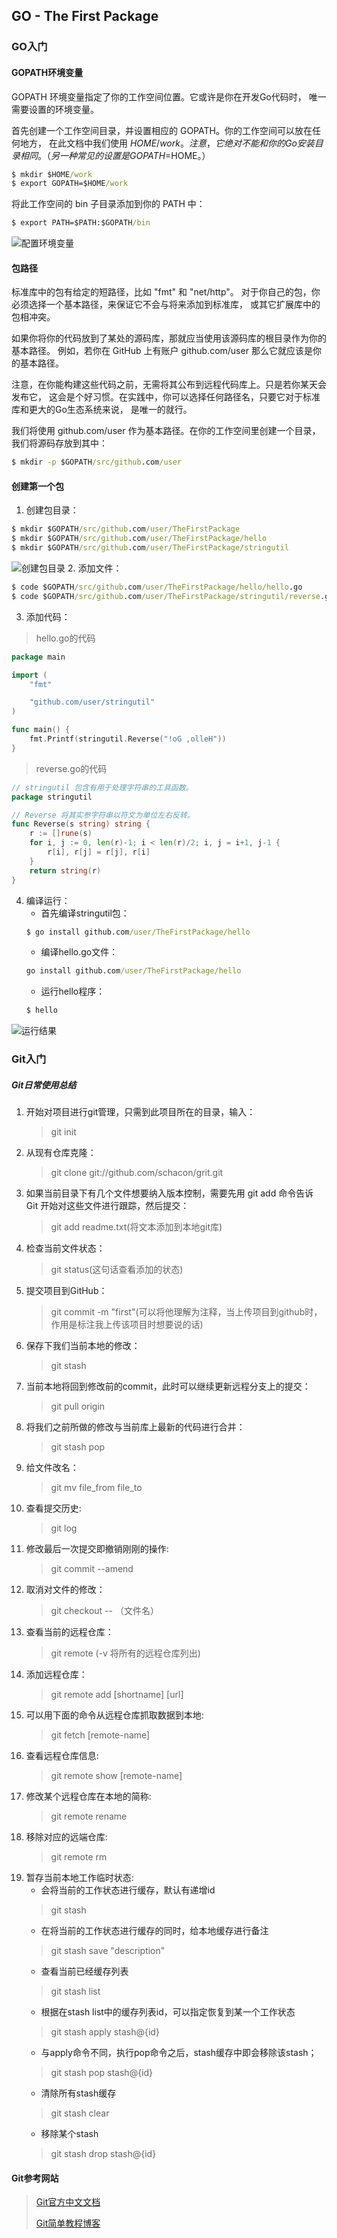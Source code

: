 ## GO - The First Package
### GO入门
#### GOPATH环境变量
GOPATH 环境变量指定了你的工作空间位置。它或许是你在开发Go代码时， 唯一需要设置的环境变量。

首先创建一个工作空间目录，并设置相应的 GOPATH。你的工作空间可以放在任何地方， 在此文档中我们使用 $HOME/work。注意，它绝对不能和你的Go安装目录相同。 （另一种常见的设置是 GOPATH=$HOME。）

```cmd
$ mkdir $HOME/work
$ export GOPATH=$HOME/work
```
将此工作空间的 bin 子目录添加到你的 PATH 中：
```cmd
$ export PATH=$PATH:$GOPATH/bin
```
![配置环境变量](https://segmentfault.com/img/bVbhwfg?w=432&h=58)
#### 包路径
标准库中的包有给定的短路径，比如 "fmt" 和 "net/http"。 对于你自己的包，你必须选择一个基本路径，来保证它不会与将来添加到标准库， 或其它扩展库中的包相冲突。

如果你将你的代码放到了某处的源码库，那就应当使用该源码库的根目录作为你的基本路径。 例如，若你在 GitHub 上有账户 github.com/user 那么它就应该是你的基本路径。

注意，在你能构建这些代码之前，无需将其公布到远程代码库上。只是若你某天会发布它， 这会是个好习惯。在实践中，你可以选择任何路径名，只要它对于标准库和更大的Go生态系统来说， 是唯一的就行。

我们将使用 github.com/user 作为基本路径。在你的工作空间里创建一个目录， 我们将源码存放到其中：
```cmd
$ mkdir -p $GOPATH/src/github.com/user
```
#### 创建第一个包
1. 创建包目录：
```cmd
$ mkdir $GOPATH/src/github.com/user/TheFirstPackage
$ mkdir $GOPATH/src/github.com/user/TheFirstPackage/hello
$ mkdir $GOPATH/src/github.com/user/TheFirstPackage/stringutil
```
![创建包目录](https://segmentfault.com/img/bVbhwfw?w=591&h=74)
2. 添加文件：
```cmd 
$ code $GOPATH/src/github.com/user/TheFirstPackage/hello/hello.go
$ code $GOPATH/src/github.com/user/TheFirstPackage/stringutil/reverse.go
```
3. 添加代码：
> hello.go的代码
```go
package main

import (
	"fmt"

	"github.com/user/stringutil"
)

func main() {
	fmt.Printf(stringutil.Reverse("!oG ,olleH"))
}
```
> reverse.go的代码
```go
// stringutil 包含有用于处理字符串的工具函数。
package stringutil

// Reverse 将其实参字符串以符文为单位左右反转。
func Reverse(s string) string {
	r := []rune(s)
	for i, j := 0, len(r)-1; i < len(r)/2; i, j = i+1, j-1 {
		r[i], r[j] = r[j], r[i]
	}
	return string(r)
}
```
4. 编译运行：
    * 首先编译stringutil包：
    ```cmd
    $ go install github.com/user/TheFirstPackage/hello
    ```
    * 编译hello.go文件：
    ```cmd
    go install github.com/user/TheFirstPackage/hello
    ```
    * 运行hello程序：
    ```cmd
    $ hello
    ```
![运行结果](https://segmentfault.com/img/bVbhwfz?w=728&h=61)
### Git入门
##### Git日常使用总结
1. 开始对项目进行git管理，只需到此项目所在的目录，输入：
    > git init
2. 从现有仓库克隆：
    > git clone git://github.com/schacon/grit.git
3. 如果当前目录下有几个文件想要纳入版本控制，需要先用 git add 命令告诉 Git 开始对这些文件进行跟踪，然后提交：
    > git add readme.txt(将文本添加到本地git库)
4. 检查当前文件状态：
    > git status(这句话查看添加的状态)
5. 提交项目到GitHub：
    > git commit -m "first"(可以将他理解为注释，当上传项目到github时，作用是标注我上传该项目时想要说的话)
6. 保存下我们当前本地的修改：
    > git stash
7. 当前本地将回到修改前的commit，此时可以继续更新远程分支上的提交：
    > git pull origin
8. 将我们之前所做的修改与当前库上最新的代码进行合并：
    > git stash pop
9.  给文件改名：
    > git mv file_from file_to
10. 查看提交历史:
    > git log
11. 修改最后一次提交即撤销刚刚的操作:
    > git commit --amend
12. 取消对文件的修改：
    > git checkout -- （文件名）
13. 查看当前的远程仓库：
    > git remote (-v 将所有的远程仓库列出)
14. 添加远程仓库：
    > git remote add [shortname] [url]
15. 可以用下面的命令从远程仓库抓取数据到本地:
    > git fetch [remote-name]
16. 查看远程仓库信息:
    > git remote show [remote-name]
17. 修改某个远程仓库在本地的简称:
    > git remote rename
18. 移除对应的远端仓库:
    > git remote rm
19. 暂存当前本地工作临时状态:
    * 会将当前的工作状态进行缓存，默认有递增id
    > git stash
    * 在将当前的工作状态进行缓存的同时，给本地缓存进行备注
    > git stash save "description"
    * 查看当前已经缓存列表
    > git stash list
    * 根据在stash list中的缓存列表id，可以指定恢复到某一个工作状态
    > git stash apply stash@{id}
    * 与apply命令不同，执行pop命令之后，stash缓存中即会移除该stash；
    > git stash pop stash@{id}
    * 清除所有stash缓存
    > git stash clear
    * 移除某个stash
    > git stash drop stash@{id}
#### Git参考网站
> [Git官方中文文档](https://git-scm.com/book/zh/v2)
> 
> [Git简单教程博客](https://www.liaoxuefeng.com/wiki/0013739516305929606dd18361248578c67b8067c8c017b000)
